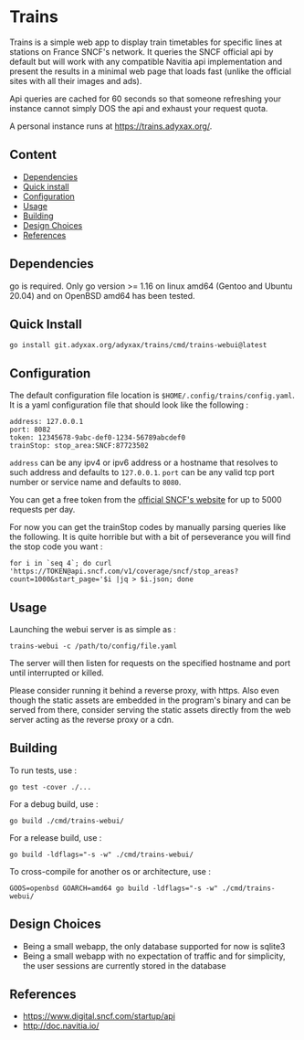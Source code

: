 # Trains

Trains is a simple web app to display train timetables for specific lines at stations on France SNCF's network. It queries the SNCF official api by default but will work with any compatible Navitia api implementation and present the results in a minimal web page that loads fast (unlike the official sites with all their images and ads).

Api queries are cached for 60 seconds so that someone refreshing your instance cannot simply DOS the api and exhaust your request quota.

A personal instance runs at https://trains.adyxax.org/.

## Content

- [Dependencies](#dependencies)
- [Quick install](#quick-install)
- [Configuration](#configuration)
- [Usage](#usage)
- [Building](#building)
- [Design Choices](#design-choices)
- [References](#references)

## Dependencies

go is required. Only go version >= 1.16 on linux amd64 (Gentoo and Ubuntu 20.04) and on OpenBSD amd64 has been tested.

## Quick Install

```
go install git.adyxax.org/adyxax/trains/cmd/trains-webui@latest
```

## Configuration

The default configuration file location is `$HOME/.config/trains/config.yaml`. It is a yaml configuration file that should look like the following :

```
address: 127.0.0.1
port: 8082
token: 12345678-9abc-def0-1234-56789abcdef0
trainStop: stop_area:SNCF:87723502
```

`address` can be any ipv4 or ipv6 address or a hostname that resolves to such address and defaults to `127.0.0.1`. `port` can be any valid tcp port number or service name and defaults to `8080`.

You can get a free token from the [official SNCF's website](https://www.digital.sncf.com/startup/api/token-developpeur) for up to 5000 requests per day.

For now you can get the trainStop codes by manually parsing queries like the following. It is quite horrible but with a bit of perseverance you will find the stop code you want :
```
for i in `seq 4`; do curl 'https://TOKEN@api.sncf.com/v1/coverage/sncf/stop_areas?count=1000&start_page='$i |jq > $i.json; done
```

## Usage

Launching the webui server is as simple as :
```
trains-webui -c /path/to/config/file.yaml
```

The server will then listen for requests on the specified hostname and port until interrupted or killed.

Please consider running it behind a reverse proxy, with https. Also even though the static assets are embedded in the program's binary and can be served from there, consider serving the static assets directly from the web server acting as the reverse proxy or a cdn.

## Building

To run tests, use :
```
go test -cover ./...
```

For a debug build, use :
```
go build ./cmd/trains-webui/
```

For a release build, use :
```
go build -ldflags="-s -w" ./cmd/trains-webui/
```

To cross-compile for another os or architecture, use :
```
GOOS=openbsd GOARCH=amd64 go build -ldflags="-s -w" ./cmd/trains-webui/
```

## Design Choices

- Being a small webapp, the only database supported for now is sqlite3
- Being a small webapp with no expectation of traffic and for simplicity, the user sessions are currently stored in the database

## References

- https://www.digital.sncf.com/startup/api
- http://doc.navitia.io/
